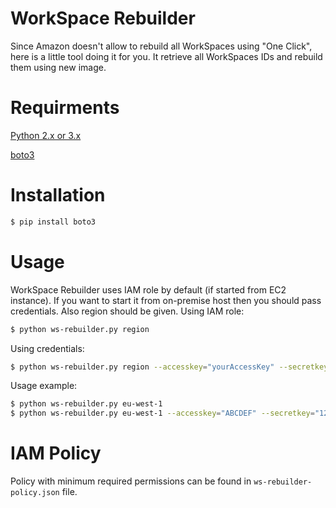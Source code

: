 # WorkSpace Rebuilder
Since Amazon doesn't allow to rebuild all WorkSpaces using "One Click", here is a little tool doing it for you. It retrieve all WorkSpaces IDs and rebuild them using new image.
# Requirments
[Python 2.x or 3.x](https://www.python.org/downloads/)

[boto3](https://boto3.readthedocs.io/en/latest/)

# Installation
```sh
$ pip install boto3
```
# Usage
WorkSpace Rebuilder uses IAM role by default (if started from EC2 instance). If you want to start it from on-premise host then you should pass credentials. Also region should be given.
Using IAM role:
```sh
$ python ws-rebuilder.py region
```
Using credentials:
```sh
$ python ws-rebuilder.py region --accesskey="yourAccessKey" --secretkey="yourSecretKey"
```
Usage example:
```sh
$ python ws-rebuilder.py eu-west-1
$ python ws-rebuilder.py eu-west-1 --accesskey="ABCDEF" --secretkey="123456"
```
# IAM Policy
Policy with minimum required permissions can be found in `ws-rebuilder-policy.json` file.

